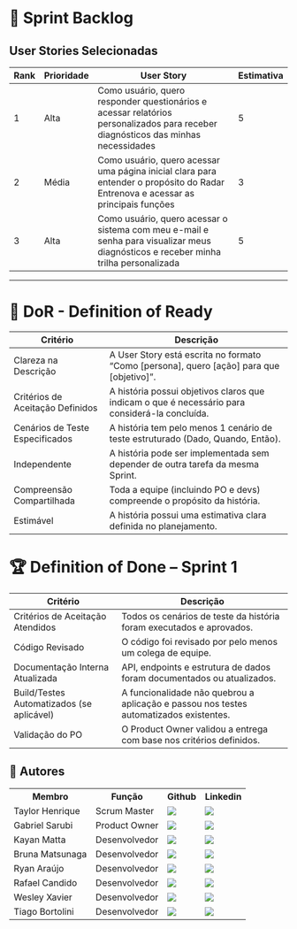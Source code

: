 # 🏁 Sprint Backlog

## User Stories Selecionadas

| Rank | Prioridade | User Story | Estimativa |
|------|------------|------------|------------|
| 1 | Alta | Como usuário, quero responder questionários e acessar relatórios personalizados para receber diagnósticos das minhas necessidades | 5 |
| 2 | Média | Como usuário, quero acessar uma página inicial clara para entender o propósito do Radar Entrenova e acessar as principais funções | 3 |
| 3 | Alta | Como usuário, quero acessar o sistema com meu e-mail e senha para visualizar meus diagnósticos e receber minha trilha personalizada | 5 |

---

# 🏃 DoR - Definition of Ready

| Critério | Descrição |
|----------|-----------|
| Clareza na Descrição | A User Story está escrita no formato “Como [persona], quero [ação] para que [objetivo]”. |
| Critérios de Aceitação Definidos | A história possui objetivos claros que indicam o que é necessário para considerá-la concluída. |
| Cenários de Teste Especificados | A história tem pelo menos 1 cenário de teste estruturado (Dado, Quando, Então). |
| Independente | A história pode ser implementada sem depender de outra tarefa da mesma Sprint. |
| Compreensão Compartilhada | Toda a equipe (incluindo PO e devs) compreende o propósito da história. |
| Estimável | A história possui uma estimativa clara definida no planejamento. |

# 🏆 Definition of Done – Sprint 1

| Critério | Descrição |
|----------|-----------|
| Critérios de Aceitação Atendidos | Todos os cenários de teste da história foram executados e aprovados. |
| Código Revisado | O código foi revisado por pelo menos um colega de equipe. |
| Documentação Interna Atualizada | API, endpoints e estrutura de dados foram documentados ou atualizados. |
| Build/Testes Automatizados (se aplicável) | A funcionalidade não quebrou a aplicação e passou nos testes automatizados existentes. |
| Validação do PO | O Product Owner validou a entrega com base nos critérios definidos. |

## 👥 <span id="authors">Autores</span>
<div align="center">
  <table>
    <tr>
      <th>Membro</th>
      <th>Função</th>
      <th>Github</th>
      <th>Linkedin</th>
    </tr>
    <tr>
      <td>Taylor Henrique</td>
      <td>Scrum Master</td>
      <td><a href="https://github.com/TaylorSilva2"><img src="https://img.shields.io/badge/GitHub-100000?style=for-the-badge&logo=github&logoColor=white"></a></td>
      <td><a href="https://www.linkedin.com/in/taylor-silva-859300330/"><img src="https://img.shields.io/badge/LinkedIn-0077B5?style=for-the-badge&logo=linkedin&logoColor=white"></a></td>
    </tr>
    <tr>
      <td>Gabriel Sarubi</td>
      <td>Product Owner</td>
      <td><a href="https://github.com/GabrielSarubi-7"><img src="https://img.shields.io/badge/GitHub-100000?style=for-the-badge&logo=github&logoColor=white"></a></td>
      <td><a href="https://www.linkedin.com/in/gabriel-sarubi-3050442b4/"><img src="https://img.shields.io/badge/LinkedIn-0077B5?style=for-the-badge&logo=linkedin&logoColor=white"></a></td>
    </tr>
    <tr>
      <td>Kayan Matta</td>
      <td>Desenvolvedor</td>
      <td><a href="https://github.com/kayanmatta"><img src="https://img.shields.io/badge/GitHub-100000?style=for-the-badge&logo=github&logoColor=white"></a></td>
      <td><a href="https://www.linkedin.com/in/kayan-da-matta-453905253/"><img src="https://img.shields.io/badge/LinkedIn-0077B5?style=for-the-badge&logo=linkedin&logoColor=white"></a></td>
    </tr>
    <tr>
      <td>Bruna Matsunaga</td>
      <td>Desenvolvedor</td>
      <td><a href="https://github.com/bruna-hm"><img src="https://img.shields.io/badge/GitHub-100000?style=for-the-badge&logo=github&logoColor=white"></a></td>
      <td><a href="https://www.linkedin.com/in/bruna-hayashi-matsunaga-1b4a71324/"><img src="https://img.shields.io/badge/LinkedIn-0077B5?style=for-the-badge&logo=linkedin&logoColor=white"></a></td>
    </tr>
    <tr>
      <td>Ryan Araújo</td>
      <td>Desenvolvedor</td>
      <td><a href="https://github.com/Ryan53132"><img src="https://img.shields.io/badge/GitHub-100000?style=for-the-badge&logo=github&logoColor=white"></a></td>
      <td><a href="https://www.linkedin.com/in/ryan-araujo-dos-santos-8391b927b/"><img src="https://img.shields.io/badge/LinkedIn-0077B5?style=for-the-badge&logo=linkedin&logoColor=white"></a></td>
    </tr>
    <tr>
      <td>Rafael Candido</td>
      <td>Desenvolvedor</td>
      <td><a href="https://github.com/Rafa2-bit"><img src="https://img.shields.io/badge/GitHub-100000?style=for-the-badge&logo=github&logoColor=white"></a></td>
      <td><a href="https://www.linkedin.com/in/rafael-candido-155705317/"><img src="https://img.shields.io/badge/LinkedIn-0077B5?style=for-the-badge&logo=linkedin&logoColor=white"></a></td>
    </tr>
    <tr>
      <td>Wesley Xavier</td>
      <td>Desenvolvedor</td>
      <td><a href="https://github.com/xvierdev"><img src="https://img.shields.io/badge/GitHub-100000?style=for-the-badge&logo=github&logoColor=white"></a></td>
      <td><a href="https://www.linkedin.com/in/xvierbr/"><img src="https://img.shields.io/badge/LinkedIn-0077B5?style=for-the-badge&logo=linkedin&logoColor=white"></a></td>
    </tr>
    <tr>
      <td>Tiago Bortolini</td>
      <td>Desenvolvedor</td>
      <td><a href="https://github.com/HelionLight"><img src="https://img.shields.io/badge/GitHub-100000?style=for-the-badge&logo=github&logoColor=white"></a></td>
      <td><a href="https://www.linkedin.com/in/tiago-bortolini-772b162b6/"><img src="https://img.shields.io/badge/LinkedIn-0077B5?style=for-the-badge&logo=linkedin&logoColor=white"></a></td>
    </tr>
  </table>
</div>
